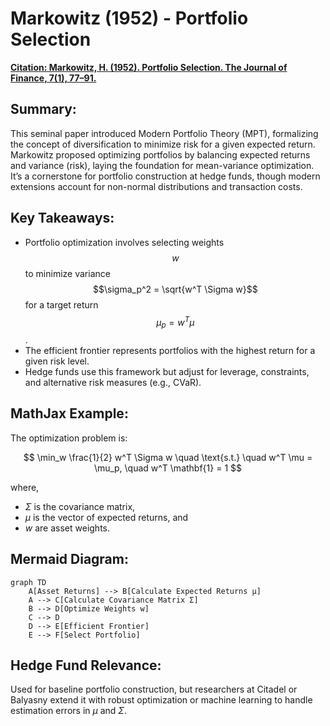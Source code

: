 # Markowitz (1952) - Portfolio Selection
[__Citation: Markowitz, H. (1952). Portfolio Selection. The Journal of Finance, 7(1), 77–91.__](../paper/Markowitz_Portfolio_Selection_1952.pdf)

## Summary:
This seminal paper introduced Modern Portfolio Theory (MPT), formalizing the concept of diversification to minimize risk for a given expected return. Markowitz proposed optimizing portfolios by balancing expected returns and variance (risk), laying the foundation for mean-variance optimization. It’s a cornerstone for portfolio construction at hedge funds, though modern extensions account for non-normal distributions and transaction costs.

## Key Takeaways:
- Portfolio optimization involves selecting weights $$w$$ to minimize variance $$\sigma_p^2 = \sqrt{w^T \Sigma w}$$ for a target return $$\mu_p = w^T \mu$$.
- The efficient frontier represents portfolios with the highest return for a given risk level.
- Hedge funds use this framework but adjust for leverage, constraints, and alternative risk measures (e.g., CVaR).

## MathJax Example:
The optimization problem is:

$$
\min_w \frac{1}{2} w^T \Sigma w \quad \text{s.t.} \quad w^T \mu = \mu_p, \quad w^T \mathbf{1} = 1
$$

where,
- $\Sigma$ is the covariance matrix,
- $\mu$ is the vector of expected returns, and
- $w$ are asset weights.

## Mermaid Diagram:
```mermaid
graph TD
    A[Asset Returns] --> B[Calculate Expected Returns μ]
    A --> C[Calculate Covariance Matrix Σ]
    B --> D[Optimize Weights w]
    C --> D
    D --> E[Efficient Frontier]
    E --> F[Select Portfolio]
```

## Hedge Fund Relevance:
Used for baseline portfolio construction, but researchers at Citadel or Balyasny extend it with robust optimization or machine learning to handle estimation errors in $\mu$ and $\Sigma$.
